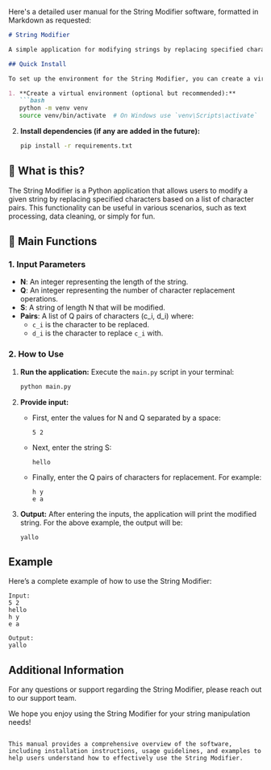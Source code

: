 Here's a detailed user manual for the String Modifier software, formatted in Markdown as requested:

```markdown
# String Modifier

A simple application for modifying strings by replacing specified characters based on user-defined pairs.

## Quick Install

To set up the environment for the String Modifier, you can create a virtual environment and install the necessary dependencies. Since this project is self-contained and does not rely on any third-party libraries, no additional installations are required. However, you can create a `requirements.txt` file for future enhancements.

1. **Create a virtual environment (optional but recommended):**
   ```bash
   python -m venv venv
   source venv/bin/activate  # On Windows use `venv\Scripts\activate`
   ```

2. **Install dependencies (if any are added in the future):**
   ```bash
   pip install -r requirements.txt
   ```

## 🤔 What is this?

The String Modifier is a Python application that allows users to modify a given string by replacing specified characters based on a list of character pairs. This functionality can be useful in various scenarios, such as text processing, data cleaning, or simply for fun.

## 📖 Main Functions

### 1. Input Parameters

- **N**: An integer representing the length of the string.
- **Q**: An integer representing the number of character replacement operations.
- **S**: A string of length N that will be modified.
- **Pairs**: A list of Q pairs of characters (c_i, d_i) where:
  - `c_i` is the character to be replaced.
  - `d_i` is the character to replace `c_i` with.

### 2. How to Use

1. **Run the application:**
   Execute the `main.py` script in your terminal:
   ```bash
   python main.py
   ```

2. **Provide input:**
   - First, enter the values for N and Q separated by a space:
     ```
     5 2
     ```
   - Next, enter the string S:
     ```
     hello
     ```
   - Finally, enter the Q pairs of characters for replacement. For example:
     ```
     h y
     e a
     ```

3. **Output:**
   After entering the inputs, the application will print the modified string. For the above example, the output will be:
   ```
   yallo
   ```

## Example

Here’s a complete example of how to use the String Modifier:

```plaintext
Input:
5 2
hello
h y
e a

Output:
yallo
```

## Additional Information

For any questions or support regarding the String Modifier, please reach out to our support team.

We hope you enjoy using the String Modifier for your string manipulation needs!
```

This manual provides a comprehensive overview of the software, including installation instructions, usage guidelines, and examples to help users understand how to effectively use the String Modifier.